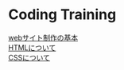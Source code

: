 # Coding Training
[webサイト制作の基本](document/00.www.md)  
[HTMLについて](document/01.html.md)  
[CSSについて](document/02.css.md)  